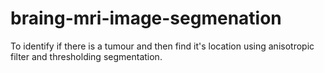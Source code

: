 # braing-mri-image-segmenation
To identify if there is a tumour and then find it's location using anisotropic filter and thresholding segmentation.
